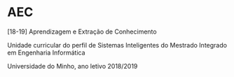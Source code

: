 # AEC
[18-19] Aprendizagem e Extração de Conhecimento

Unidade curricular do perfil de Sistemas Inteligentes do Mestrado Integrado em Engenharia Informática

Universidade do Minho, ano letivo 2018/2019
